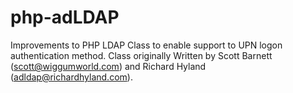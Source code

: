 php-adLDAP
==========

Improvements to PHP LDAP Class to enable support to UPN logon authentication method. Class originally Written by Scott Barnett (scott@wiggumworld.com) and Richard Hyland (adldap@richardhyland.com).
